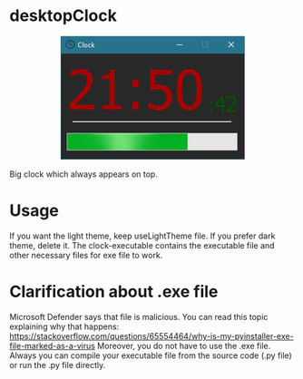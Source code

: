 # desktopClock
<div align="center">
<img src="https://github.com/Mehmet-Emre-Dogan/desktopClock/blob/main/ss.png"> </img>
</div>


Big clock which always appears on top.
# Usage
If you want the light theme, keep useLightTheme file. If you prefer dark theme, delete it. The clock-executable contains the executable file and other necessary files for exe file to work.
# Clarification about .exe file
Microsoft Defender says that file is malicious. You can read this topic explaining why that happens: https://stackoverflow.com/questions/65554464/why-is-my-pyinstaller-exe-file-marked-as-a-virus Moreover, you do not have to use the .exe file. Always you can compile your executable file from the source code (.py file) or run the .py file directly.
